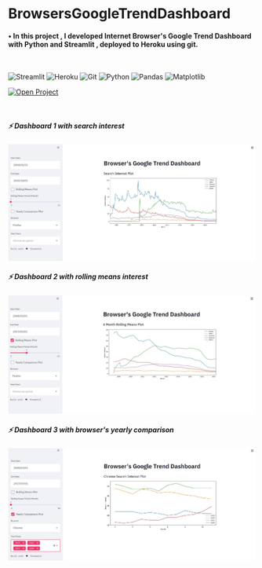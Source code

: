 # BrowsersGoogleTrendDashboard

#### • In this project , I developed Internet Browser's Google Trend Dashboard with Python and Streamlit , deployed to Heroku using git.
</br>
<p>  
<img alt="Streamlit" src="https://img.shields.io/badge/-Made with Streamlit-FF4B4B?logo=Streamlit&logoColor=white">
</a>
<a>
<img alt="Heroku" src ="https://img.shields.io/badge/-Deployed to Heroku-0089D6?&logo=heroku&logoColor=ffffff">
</a>
<a>
<img alt="Git" src="https://img.shields.io/badge/Git%20-%23F05033.svg?logo=git&logoColor=white">
</a>
<a>
<img alt="Python" src="https://img.shields.io/badge/Python%20-%2314354C.svg?logo=python&logoColor=white">
</a>
<a>
<img alt="Pandas" src="https://img.shields.io/badge/-Pandas-%23150458.svg?logo=Pandas&logoColor=white">
</a>
<a>
<img alt="Matplotlib" src="https://img.shields.io/badge/-matplotlib-%23025E8C.svg?logo=matplotlib&logoColor=white">
</a>
</p>

[<img alt="Open Project" src = "https://img.shields.io/badge/OPEN%20PROJECT-BROWSERS%20GOOGLE%20TREND%20DASHBOARD-brightgreen?style=for-the-badge&logo=appveyor">](https://browsersgoogletrenddashboard.herokuapp.com/)

</br>

##### ⚡ Dashboard 1 with search interest
<img width="1120" heigth="720" alt="dashboard1" src="https://github.com/UGURSELIMOZEN/BrowsersGoogleTrendDashboard/blob/main/dashboard1.JPG">

</br>

##### ⚡ Dashboard 2 with rolling means interest
<img width="1120" heigth="720" alt="dashboard2" src="https://github.com/UGURSELIMOZEN/BrowsersGoogleTrendDashboard/blob/main/dashboard2.JPG">

</br>

##### ⚡ Dashboard 3 with browser's yearly comparison
<img width="1120" heigth="720" alt="dashboard1" src="https://github.com/UGURSELIMOZEN/BrowsersGoogleTrendDashboard/blob/main/dashboard3.JPG">
